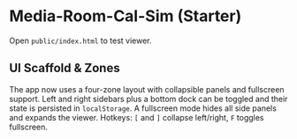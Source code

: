 # Media-Room-Cal-Sim (Starter)

Open `public/index.html` to test viewer.

## UI Scaffold & Zones

The app now uses a four-zone layout with collapsible panels and fullscreen support.
Left and right sidebars plus a bottom dock can be toggled and their state is
persisted in `localStorage`. A fullscreen mode hides all side panels and expands
the viewer. Hotkeys: `[` and `]` collapse left/right, `F` toggles fullscreen.
